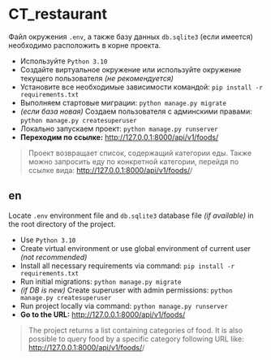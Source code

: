 # CT_restaurant

Файл окружения `.env`, а также базу данных `db.sqlite3` (если имеется) необходимо расположить в корне проекта.

- Используйте `Python 3.10`
- Создайте виртуальное окружение или используйте окружение текущего пользователя *(не рекомендуется)*
- Установите все необходимые зависимости командой:
`pip install -r requirements.txt`
- Выполняем стартовые миграции:
`python manage.py migrate`
- *(если база новая)* Создаем пользователя с админскими правами:
`python manage.py createsuperuser`
- Локально запускаем проект:
`python manage.py runserver`
- **Переходим по ссылке:**
http://127.0.0.1:8000/api/v1/foods/

> Проект возвращает список, содержащий категории еды. Также можно запросить еду по конкретной категории, 
> перейдя по ссылке вида: http://127.0.0.1:8000/api/v1/foods/<pk>/

## en
Locate `.env` environment file and `db.sqlite3` database file *(if available)* in the root directory of the project.

- Use `Python 3.10`
- Create virtual environment or use global environment of current user *(not recommended)*
- Install all necessary requirements via command:
`pip install -r requirements.txt`
- Run initial migrations:
`python manage.py migrate`
- *(if DB is new)* Create superuser with admin permissions:
`python manage.py createsuperuser`
- Run project locally via command:
`python manage.py runserver`
- **Go to the URL:**
http://127.0.0.1:8000/api/v1/foods/

> The project returns a list containing categories of food. It is also possible to query food by 
> a specific category following URL like: http://127.0.0.1:8000/api/v1/foods/<pk>/
